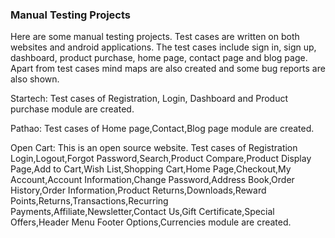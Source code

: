 ### **Manual Testing Projects**
Here are some manual testing projects. Test cases are written on both websites and android applications. The test cases include sign in, sign up, dashboard, product purchase, home page, contact page and blog page. Apart from test cases mind maps are also created and some bug reports are also shown.

Startech:
Test cases of Registration, Login, Dashboard and Product purchase module are created.

Pathao:
Test cases of Home page,Contact,Blog page module are created.

Open Cart:
This is an open source website. Test cases of Registration Login,Logout,Forgot Password,Search,Product Compare,Product Display Page,Add to Cart,Wish List,Shopping Cart,Home Page,Checkout,My Account,Account Information,Change Password,Address Book,Order History,Order Information,Product Returns,Downloads,Reward Points,Returns,Transactions,Recurring Payments,Affiliate,Newsletter,Contact Us,Gift Certificate,Special Offers,Header Menu Footer Options,Currencies module are created.

